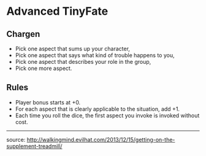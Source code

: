 # Advanced TinyFate


## Chargen

* Pick one aspect that sums up your character,
* Pick one aspect that says what kind of trouble happens to you,
* Pick one aspect that describes your role in the group,
* Pick one more aspect.

## Rules

* Player bonus starts at +0.
* For each aspect that is clearly applicable to the situation, add +1.
* Each time you roll the dice, the first aspect you invoke is invoked without cost.

---

source: http://walkingmind.evilhat.com/2013/12/15/getting-on-the-supplement-treadmill/
